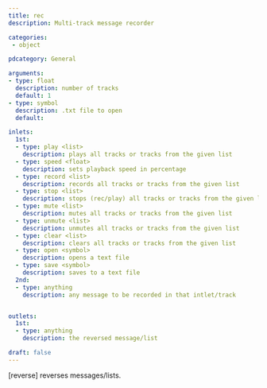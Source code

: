 ```yaml
---
title: rec
description: Multi-track message recorder

categories:
 - object

pdcategory: General

arguments:
- type: float
  description: number of tracks
  default: 1 
- type: symbol
  description: .txt file to open
  default:

inlets:
  1st:
  - type: play <list>
    description: plays all tracks or tracks from the given list
  - type: speed <float>
    description: sets playback speed in percentage
  - type: record <list>
    description: records all tracks or tracks from the given list
  - type: stop <list>
    description: stops (rec/play) all tracks or tracks from the given list
  - type: mute <list>
    description: mutes all tracks or tracks from the given list
  - type: unmute <list>
    description: unmutes all tracks or tracks from the given list
  - type: clear <list>
    description: clears all tracks or tracks from the given list
  - type: open <symbol>
    description: opens a text file
  - type: save <symbol>
    description: saves to a text file
  2nd:
  - type: anything
    description: any message to be recorded in that intlet/track


outlets:
  1st:
  - type: anything
    description: the reversed message/list

draft: false
---
```


[reverse] reverses messages/lists.